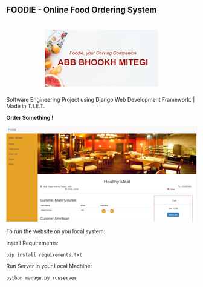 ## FOODIE - Online Food Ordering System

<h1 align="center">
	<img
		width="300"
		alt="The Lounge"
		src="./images/intro.png">
</h1>

Software Engineering Project using Django Web Development Framework. | Made in T.I.E.T.

__Order Something !__

![Screenshot](images/food.png)

To run the website on you local system:

Install Requirements:
```
pip install requirements.txt
```

Run Server in your Local Machine:
```
python manage.py runserver
```
